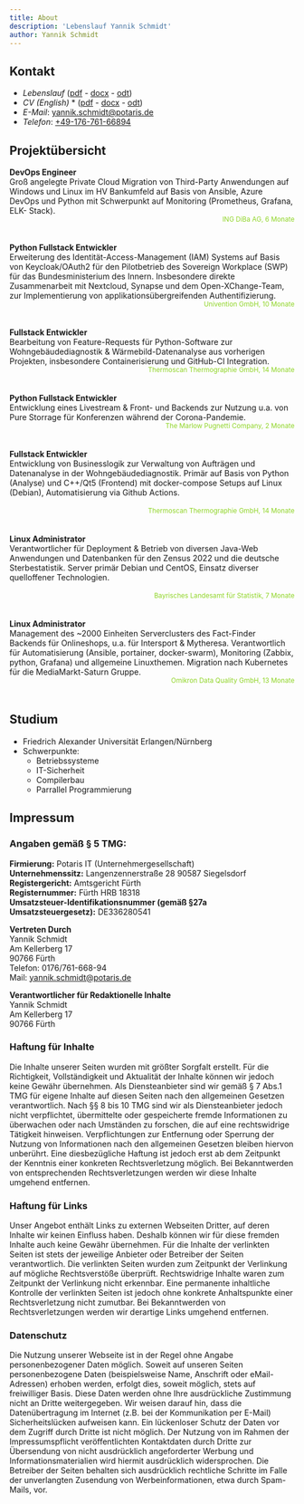 ```yaml
---
title: About
description: 'Lebenslauf Yannik Schmidt'
author: Yannik Schmidt
---
```

<style>.toc{ display: none } .header{ display: none !important }
sup{
     float: right;
     color: #8fd526;
     top: 0.5em;
}
p{
    text-align: unset;
}
</style>

## Kontakt

* _Lebenslauf_ ([pdf](/cv/Yannik-Schmidt-minimal-DE-Linux-python-fullstack.pdf) - [docx](/cv/Yannik-Schmidt-minimal-DE-Linux-python-fullstack.docx) - [odt](/cv/Yannik-Schmidt-minimal-DE-Linux-python-fullstack.odt))
* _CV (English)_ * ([pdf](/cv/Yannik-Schmidt-minimal-DE-Linux-python-fullstack.pdf) - [docx](/cv/Yannik-Schmidt-minimal-DE-Linux-python-fullstack.docx) - [odt](/cv/Yannik-Schmidt-minimal-DE-Linux-python-fullstack.odt))
* _E-Mail_: [yannik.schmidt@potaris.de](mailto:yannik.schmidt@potaris.de)
* _Telefon_: [+49-176-761-66894](tel:+4917676166894)

## Projektübersicht

**DevOps Engineer**<br>
Groß angelegte Private Cloud Migration von Third-Party Anwendungen auf
Windows und Linux im HV Bankumfeld auf Basis von Ansible, Azure DevOps
und Python mit Schwerpunkt auf Monitoring (Prometheus, Grafana, ELK-
Stack).
<br><sup>ING DiBa AG, 6 Monate</sup><br><br>

**Python Fullstack Entwickler**<br>
Erweiterung des Identität-Access-Management (IAM) Systems auf Basis von
Keycloak/OAuth2 für den Pilotbetrieb des Sovereign Workplace (SWP) für das
Bundesministerium des Innern. Insbesondere direkte Zusammenarbeit mit
Nextcloud, Synapse und dem Open-XChange-Team, zur Implementierung von
applikationsübergreifenden Authentifizierung.
<br><sup>Univention GmbH, 10 Monate</sup><br><br>

**Fullstack Entwickler**<br>
Bearbeitung von Feature-Requests für Python-Software zur Wohngebäudediagnostik & Wärmebild-Datenanalyse aus vorherigen Projekten, insbesondere Containerisierung und GitHub-CI Integration.
<br><sup>Thermoscan Thermographie GmbH, 14 Monate</sup><br><br>

**Python Fullstack Entwickler**<br>
Entwicklung eines Livestream & Front- und Backends zur Nutzung u.a. von Pure Storrage für Konferenzen während der Corona-Pandemie.
<br><sup>The Marlow Pugnetti Company, 2 Monate</sup><br><br>

**Fullstack Entwickler**<br>
Entwicklung von Businesslogik zur Verwaltung von Aufträgen und
Datenanalyse in der Wohngebäudediagnostik. Primär auf Basis von Python
(Analyse) und C++/Qt5 (Frontend) mit docker-compose Setups auf Linux
(Debian), Automatisierung via Github Actions.
<br><br><sup>Thermoscan Thermographie GmbH, 14 Monate</sup><br><br>

**Linux Administrator**<br>
Verantwortlicher für Deployment & Betrieb von diversen Java-Web
Anwendungen und Datenbanken für den Zensus 2022 und die deutsche
Sterbestatistik. Server primär Debian und CentOS, Einsatz diverser
quelloffener Technologien.
<br><br><sup>Bayrisches Landesamt für Statistik, 7 Monate</sup><br><br>

**Linux Administrator**<br>
Management des ~2000 Einheiten Serverclusters des Fact-Finder Backends
für Onlineshops, u.a. für Intersport & Mytheresa. Verantwortlich für
Automatisierung (Ansible, portainer, docker-swarm), Monitoring (Zabbix,
python, Grafana) und allgemeine Linuxthemen. Migration nach Kubernetes
für die MediaMarkt-Saturn Gruppe.
<br><sup>Omikron Data Quality GmbH, 13 Monate</sup><br><br>

## Studium

* Friedrich Alexander Universität Erlangen/Nürnberg
* Schwerpunkte:
    * Betriebssysteme
    * IT-Sicherheit
    * Compilerbau
    * Parrallel Programmierung

## Impressum
### Angaben gemäß § 5 TMG:

**Firmierung:** Potaris IT (Unternehmergesellschaft)<br>
**Unternehmenssitz:** Langenzennerstraße 28 90587 Siegelsdorf<br>
**Registergericht:** Amtsgericht Fürth<br>
**Registernummer:** Fürth HRB 18318<br>
**Umsatzsteuer-Identifikationsnummer (gemäß §27a Umsatzsteuergesetz):** DE336280541

**Vertreten Durch**<br>
Yannik Schmidt<br>
Am Kellerberg 17<br>
90766 Fürth<br>
Telefon: 0176/761-668-94<br>
Mail: yannik.schmidt@potaris.de

**Verantwortlicher für Redaktionelle Inhalte**<br>
Yannik Schmidt<br>
Am Kellerberg 17<br>
90766 Fürth

### Haftung für Inhalte
Die Inhalte unserer Seiten wurden mit größter Sorgfalt erstellt. Für die Richtigkeit, Vollständigkeit und Aktualität der Inhalte können wir jedoch keine Gewähr übernehmen. Als Diensteanbieter sind wir gemäß § 7 Abs.1 TMG für eigene Inhalte auf diesen Seiten nach den allgemeinen Gesetzen verantwortlich. Nach §§ 8 bis 10 TMG sind wir als Diensteanbieter jedoch nicht verpflichtet, übermittelte oder gespeicherte fremde Informationen zu überwachen oder nach Umständen zu forschen, die auf eine rechtswidrige Tätigkeit hinweisen. Verpflichtungen zur Entfernung oder Sperrung der Nutzung von Informationen nach den allgemeinen Gesetzen bleiben hiervon unberührt. Eine diesbezügliche Haftung ist jedoch erst ab dem Zeitpunkt der Kenntnis einer konkreten Rechtsverletzung möglich. Bei Bekanntwerden von entsprechenden Rechtsverletzungen werden wir diese Inhalte umgehend entfernen.

### Haftung für Links
Unser Angebot enthält Links zu externen Webseiten Dritter, auf deren Inhalte wir keinen Einfluss haben. Deshalb können wir für diese fremden Inhalte auch keine Gewähr übernehmen. Für die Inhalte der verlinkten Seiten ist stets der jeweilige Anbieter oder Betreiber der Seiten verantwortlich. Die verlinkten Seiten wurden zum Zeitpunkt der Verlinkung auf mögliche Rechtsverstöße überprüft. Rechtswidrige Inhalte waren zum Zeitpunkt der Verlinkung nicht erkennbar. Eine permanente inhaltliche Kontrolle der verlinkten Seiten ist jedoch ohne konkrete Anhaltspunkte einer Rechtsverletzung nicht zumutbar. Bei Bekanntwerden von Rechtsverletzungen werden wir derartige Links umgehend entfernen.

### Datenschutz
Die Nutzung unserer Webseite ist in der Regel ohne Angabe personenbezogener Daten möglich. Soweit auf unseren Seiten personenbezogene Daten (beispielsweise Name, Anschrift oder eMail-Adressen) erhoben werden, erfolgt dies, soweit möglich, stets auf freiwilliger Basis. Diese Daten werden ohne Ihre ausdrückliche Zustimmung nicht an Dritte weitergegeben. Wir weisen darauf hin, dass die Datenübertragung im Internet (z.B. bei der Kommunikation per E-Mail) Sicherheitslücken aufweisen kann. Ein lückenloser Schutz der Daten vor dem Zugriff durch Dritte ist nicht möglich. Der Nutzung von im Rahmen der Impressumspflicht veröffentlichten Kontaktdaten durch Dritte zur Übersendung von nicht ausdrücklich angeforderter Werbung und Informationsmaterialien wird hiermit ausdrücklich widersprochen. Die Betreiber der Seiten behalten sich ausdrücklich rechtliche Schritte im Falle der unverlangten Zusendung von Werbeinformationen, etwa durch Spam-Mails, vor.
